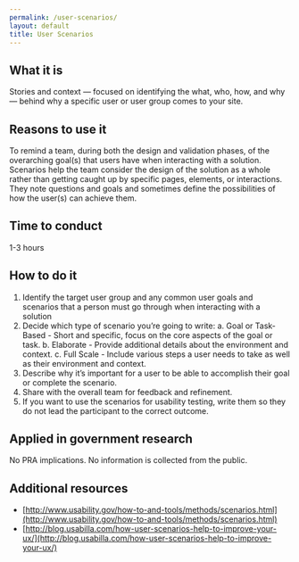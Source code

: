 ```yaml
---
permalink: /user-scenarios/
layout: default
title: User Scenarios
---
```


## What it is

Stories and context — focused on identifying the what, who, how, and why — behind why a specific user or user group comes to your site.

## Reasons to use it

To remind a team, during both the design and validation phases, of the overarching goal(s) that users have when interacting with a solution. Scenarios help the team consider the design of the solution as a whole rather than getting caught up by specific pages, elements, or interactions. They note questions and goals and sometimes define the possibilities of how the user(s) can achieve them.

## Time to conduct

1-3 hours

## How to do it

1. Identify the target user group and any common user goals and scenarios that a person must go through when interacting with a solution
2. Decide which type of scenario you’re going to write:
   a. Goal or Task-Based - Short and specific, focus on the core aspects of the goal or task.
   b. Elaborate - Provide additional details about the environment and context.
   c. Full Scale - Include various steps a user needs to take as well as their environment and context.
3. Describe why it’s important for a user to be able to accomplish their goal or complete the scenario. 
4. Share with the overall team for feedback and refinement.
5. If you want to use the scenarios for usability testing, write them so they do not lead the participant to the correct outcome. 

## Applied in government research

No PRA implications. No information is collected from the public.

## Additional resources

* [http://www.usability.gov/how-to-and-tools/methods/scenarios.html](http://www.usability.gov/how-to-and-tools/methods/scenarios.html)
* [http://blog.usabilla.com/how-user-scenarios-help-to-improve-your-ux/](http://blog.usabilla.com/how-user-scenarios-help-to-improve-your-ux/)
